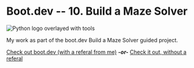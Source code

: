 # Boot.dev -- 10. Build a Maze Solver

![Python logo overlayed with tools](https://storage.googleapis.com/qvault-webapp-dynamic-assets/course_assets/CA96gmc.png)

My work as part of the boot.dev Build a Maze Solver guided project.

[Check out boot.dev (with a referal from me)](https://wzl.to/boot.dev)  ***-or-*** [Check it out, without a referal](https://wzl.to/boot.dev_noref)
